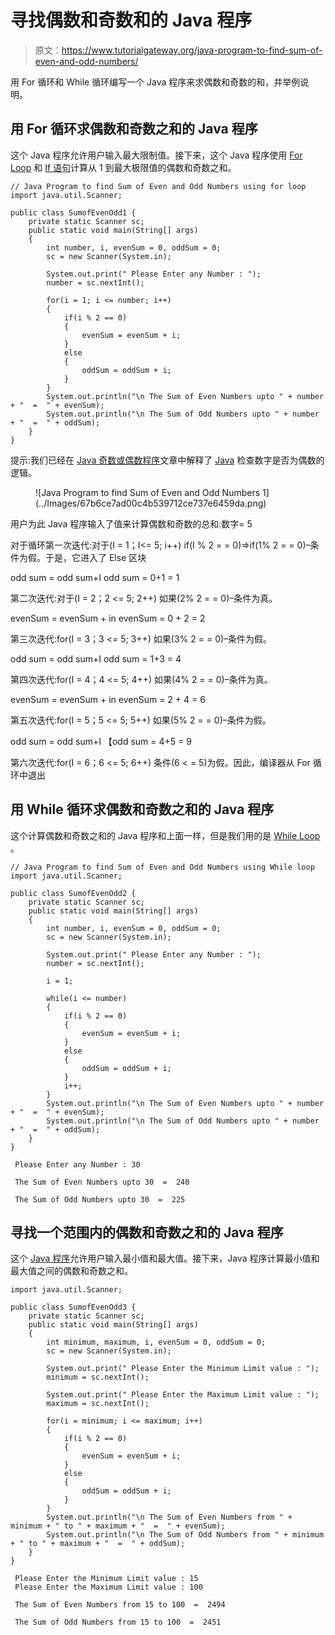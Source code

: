 # 寻找偶数和奇数和的 Java 程序

> 原文：<https://www.tutorialgateway.org/java-program-to-find-sum-of-even-and-odd-numbers/>

用 For 循环和 While 循环编写一个 Java 程序来求偶数和奇数的和，并举例说明。

## 用 For 循环求偶数和奇数之和的 Java 程序

这个 Java 程序允许用户输入最大限制值。接下来，这个 Java 程序使用 [For Loop](https://www.tutorialgateway.org/java-for-loop/) 和 [If 语句](https://www.tutorialgateway.org/java-if-statement/)计算从 1 到最大极限值的偶数和奇数之和。

```
// Java Program to find Sum of Even and Odd Numbers using for loop
import java.util.Scanner;

public class SumofEvenOdd1 {
	private static Scanner sc;
	public static void main(String[] args) 
	{
		int number, i, evenSum = 0, oddSum = 0;
		sc = new Scanner(System.in);

		System.out.print(" Please Enter any Number : ");
		number = sc.nextInt();	

		for(i = 1; i <= number; i++)
		{
			if(i % 2 == 0)
			{
				evenSum = evenSum + i; 
			}
			else
			{
				oddSum = oddSum + i;
			}
		}
		System.out.println("\n The Sum of Even Numbers upto " + number + "  =  " + evenSum);
		System.out.println("\n The Sum of Odd Numbers upto " + number + "  =  " + oddSum);
	}
}
```

提示:我们已经在 [Java 奇数或偶数程序](https://www.tutorialgateway.org/java-odd-even-program/)文章中解释了 [Java](https://www.tutorialgateway.org/java-tutorial/) 检查数字是否为偶数的逻辑。

<figure class="wp-block-image">![Java Program to find Sum of Even and Odd Numbers 1](../Images/67b6ce7ad00c4b539712ce737e6459da.png)</figure>

用户为此 Java 程序输入了值来计算偶数和奇数的总和:数字= 5

对于循环第一次迭代:对于(I = 1；I<= 5; i++)
if(I % 2 = = 0)=>if(1% 2 = = 0)–条件为假。于是，它进入了 Else 区块

odd sum = odd sum+I
odd sum = 0+1 = 1

第二次迭代:对于(I = 2；2 <= 5; 2++)
如果(2% 2 = = 0)–条件为真。

evenSum = evenSum + in
evenSum = 0 + 2 = 2

第三次迭代:for(I = 3；3 <= 5; 3++)
如果(3% 2 = = 0)–条件为假。

odd sum = odd sum+I
odd sum = 1+3 = 4

第四次迭代:for(I = 4；4 <= 5; 4++)
如果(4% 2 = = 0)–条件为真。

evenSum = evenSum + in
evenSum = 2 + 4 = 6

第五次迭代:for(I = 5；5 <= 5; 5++)
如果(5% 2 = = 0)–条件为假。

odd sum = odd sum+I
【odd sum = 4+5 = 9

第六次迭代:for(I = 6；6 <= 5; 6++)
条件(6 < = 5)为假。因此，编译器从 For 循环中退出

## 用 While 循环求偶数和奇数之和的 Java 程序

这个计算偶数和奇数之和的 Java 程序和上面一样，但是我们用的是 [While Loop](https://www.tutorialgateway.org/java-while-loop/) 。

```
// Java Program to find Sum of Even and Odd Numbers using While loop
import java.util.Scanner;

public class SumofEvenOdd2 {
	private static Scanner sc;
	public static void main(String[] args) 
	{
		int number, i, evenSum = 0, oddSum = 0;
		sc = new Scanner(System.in);

		System.out.print(" Please Enter any Number : ");
		number = sc.nextInt();	

		i = 1;

		while(i <= number)
		{
			if(i % 2 == 0)
			{
				evenSum = evenSum + i; 
			}
			else
			{
				oddSum = oddSum + i;
			}
			i++;
		}
		System.out.println("\n The Sum of Even Numbers upto " + number + "  =  " + evenSum);
		System.out.println("\n The Sum of Odd Numbers upto " + number + "  =  " + oddSum);
	}
}
```

```
 Please Enter any Number : 30

 The Sum of Even Numbers upto 30  =  240

 The Sum of Odd Numbers upto 30  =  225
```

## 寻找一个范围内的偶数和奇数之和的 Java 程序

这个 [Java 程序](https://www.tutorialgateway.org/learn-java-programs/)允许用户输入最小值和最大值。接下来，Java 程序计算最小值和最大值之间的偶数和奇数之和。

```
import java.util.Scanner;

public class SumofEvenOdd3 {
	private static Scanner sc;
	public static void main(String[] args) 
	{
		int minimum, maximum, i, evenSum = 0, oddSum = 0;
		sc = new Scanner(System.in);

		System.out.print(" Please Enter the Minimum Limit value : ");
		minimum = sc.nextInt();	

		System.out.print(" Please Enter the Maximum Limit value : ");
		maximum = sc.nextInt();

		for(i = minimum; i <= maximum; i++)
		{
			if(i % 2 == 0)
			{
				evenSum = evenSum + i; 
			}
			else
			{
				oddSum = oddSum + i;
			}
		}
		System.out.println("\n The Sum of Even Numbers from " + minimum + " to " + maximum + "  =  " + evenSum);
		System.out.println("\n The Sum of Odd Numbers from " + minimum + " to " + maximum + "  =  " + oddSum);
	}
}
```

```
 Please Enter the Minimum Limit value : 15
 Please Enter the Maximum Limit value : 100

 The Sum of Even Numbers from 15 to 100  =  2494

 The Sum of Odd Numbers from 15 to 100  =  2451
```